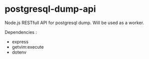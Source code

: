 # postgresql-dump-api
Node.js RESTfull API for postgresql dump. Will be used as a worker.

Dependencies :
- express
- getvim:execute
- dotenv